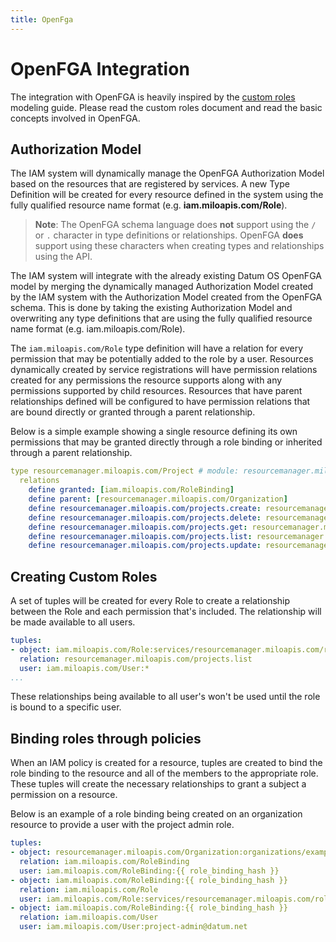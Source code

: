 ```yaml
---
title: OpenFga
---
```


# OpenFGA Integration

The integration with OpenFGA is heavily inspired by the [custom roles] modeling
guide. Please read the custom roles document and read the basic concepts
involved in OpenFGA.

[custom roles]: https://openfga.dev/docs/modeling/custom-roles

## Authorization Model

The IAM system will dynamically manage the OpenFGA Authorization Model based on
the resources that are registered by services. A new Type Definition will be
created for every resource defined in the system using the fully qualified
resource name format (e.g. **iam.miloapis.com/Role**).

> **Note**: The OpenFGA schema language does **not** support using the `/` or
> `.` character in type definitions or relationships. OpenFGA **does** support
> using these characters when creating types and relationships using the API.

The IAM system will integrate with the already existing Datum OS OpenFGA model
by merging the dynamically managed Authorization Model created by the IAM system
with the Authorization Model created from the OpenFGA schema. This is done by
taking the existing Authorization Model and overwriting any type definitions
that are using the fully qualified resource name format (e.g.
iam.miloapis.com/Role).

The `iam.miloapis.com/Role` type definition will have a relation for every
permission that may be potentially added to the role by a user. Resources
dynamically created by service registrations will have permission relations
created for any permissions the resource supports along with any permissions
supported by child resources. Resources that have parent relationships defined
will be configured to have permission relations that are bound directly or
granted through a parent relationship.

Below is a simple example showing a single resource defining its own permissions
that may be granted directly through a role binding or inherited through a
parent relationship.

```yaml
type resourcemanager.miloapis.com/Project # module: resourcemanager.miloapis.com, file: dynamically_managed_iam_datumapis_com.fga
  relations
    define granted: [iam.miloapis.com/RoleBinding]
    define parent: [resourcemanager.miloapis.com/Organization]
    define resourcemanager.miloapis.com/projects.create: resourcemanager.miloapis.com/projects.create from granted or resourcemanager.miloapis.com/projects.create from parent
    define resourcemanager.miloapis.com/projects.delete: resourcemanager.miloapis.com/projects.delete from granted or resourcemanager.miloapis.com/projects.delete from parent
    define resourcemanager.miloapis.com/projects.get: resourcemanager.miloapis.com/projects.get from granted or resourcemanager.miloapis.com/projects.get from parent
    define resourcemanager.miloapis.com/projects.list: resourcemanager.miloapis.com/projects.list from granted or resourcemanager.miloapis.com/projects.list from parent
    define resourcemanager.miloapis.com/projects.update: resourcemanager.miloapis.com/projects.update from granted or resourcemanager.miloapis.com/projects.update from parent
```

## Creating Custom Roles

A set of tuples will be created for every Role to create a relationship between
the Role and each permission that's included. The relationship will be made
available to all users.

```yaml
tuples:
- object: iam.miloapis.com/Role:services/resourcemanager.miloapis.com/roles/projectAdmin
  relation: resourcemanager.miloapis.com/projects.list
  user: iam.miloapis.com/User:*
...
```

These relationships being available to all user's won't be used until the role
is bound to a specific user.

## Binding roles through policies

When an IAM policy is created for a resource, tuples are created to bind the
role binding to the resource and all of the members to the appropriate role.
These tuples will create the necessary relationships to grant a subject a
permission on a resource.

Below is an example of a role binding being created on an organization resource
to provide a user with the project admin role.

```yaml
tuples:
- object: resourcemanager.miloapis.com/Organization:organizations/example-org
  relation: iam.miloapis.com/RoleBinding
  user: iam.miloapis.com/RoleBinding:{{ role_binding_hash }}
- object: iam.miloapis.com/RoleBinding:{{ role_binding_hash }}
  relation: iam.miloapis.com/Role
  user: iam.miloapis.com/Role:services/resourcemanager.miloapis.com/roles/projectAdmin
- object: iam.miloapis.com/RoleBinding:{{ role_binding_hash }}
  relation: iam.miloapis.com/User
  user: iam.miloapis.com/User:project-admin@datum.net
```
